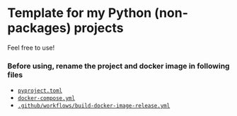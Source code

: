 # Template for my Python (non-packages) projects
Feel free to use!

### Before using, rename the project and docker image in following files
- [`pyproject.toml`](pyproject.toml)
- [`docker-compose.yml`](docker-compose.yml)
- [`.github/workflows/build-docker-image-release.yml`](.github/workflows/build-docker-image-release.yml)
